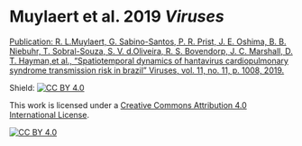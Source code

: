 # Muylaert et al. 2019 *Viruses*

[Publication: R. L.Muylaert, G. Sabino-Santos, P. R. Prist, J. E. Oshima, B. B. Niebuhr, T. Sobral-Souza, S. V. d.Oliveira, R. S. Bovendorp, J. C. Marshall, D. T. Hayman,et al., “Spatiotemporal dynamics of hantavirus cardiopulmonary syndrome transmission risk in brazil” Viruses, vol. 11, no. 11, p. 1008, 2019.
](https://www.mdpi.com/1999-4915/11/11/1008/htm)

Shield: [![CC BY 4.0][cc-by-shield]][cc-by]

This work is licensed under a
[Creative Commons Attribution 4.0 International License][cc-by].

[![CC BY 4.0][cc-by-image]][cc-by]

[cc-by]: http://creativecommons.org/licenses/by/4.0/
[cc-by-image]: https://i.creativecommons.org/l/by/4.0/88x31.png
[cc-by-shield]: https://img.shields.io/badge/License-CC%20BY%204.0-lightgrey.svg
